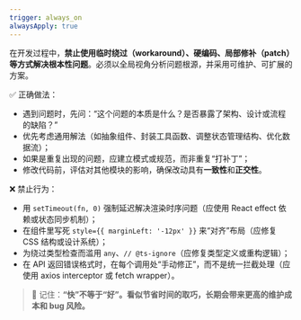 ```yaml
---
trigger: always_on
alwaysApply: true
---
```

在开发过程中，**禁止使用临时绕过（workaround）、硬编码、局部修补（patch）等方式解决根本性问题**。必须以全局视角分析问题根源，并采用可维护、可扩展的方案。

✅ 正确做法：
- 遇到问题时，先问：“这个问题的本质是什么？是否暴露了架构、设计或流程的缺陷？”
- 优先考虑通用解法（如抽象组件、封装工具函数、调整状态管理结构、优化数据流）；
- 如果是重复出现的问题，应建立模式或规范，而非重复“打补丁”；
- 修改代码前，评估对其他模块的影响，确保改动具有**一致性**和**正交性**。

❌ 禁止行为：
- 用 `setTimeout(fn, 0)` 强制延迟解决渲染时序问题（应使用 React effect 依赖或状态同步机制）；
- 在组件里写死 `style={{ marginLeft: '-12px' }}` 来“对齐”布局（应修复 CSS 结构或设计系统）；
- 为绕过类型检查而滥用 `any`、`// @ts-ignore`（应修复类型定义或重构逻辑）；
- 在 API 返回错误格式时，在每个调用处“手动修正”，而不是统一拦截处理（应使用 axios interceptor 或 fetch wrapper）。

> 🧠 记住：**“快”不等于“好”。看似节省时间的取巧，长期会带来更高的维护成本和 bug 风险。**